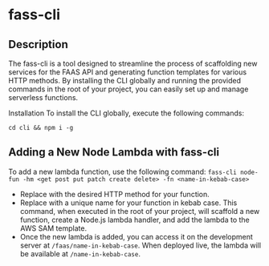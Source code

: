 # fass-cli
## Description
The fass-cli is a tool designed to streamline the process of scaffolding new services for the FAAS API and generating function templates for various HTTP methods. By installing the CLI globally and running the provided commands in the root of your project, you can easily set up and manage serverless functions.

Installation
To install the CLI globally, execute the following commands:

`cd cli && npm i -g`

## Adding a New Node Lambda with fass-cli
To add a new lambda function, use the following command: `fass-cli node-fun -hm <get post put patch create delete> -fn <name-in-kebab-case>`
- Replace <get post put patch create delete> with the desired HTTP method for your function.
- Replace <name-in-kebab-case> with a unique name for your function in kebab case.
This command, when executed in the root of your project, will scaffold a new function, create a Node.js lambda handler, and add the lambda to the AWS SAM template.
- Once the new lambda is added, you can access it on the development server at `/faas/name-in-kebab-case`. When deployed live, the lambda will be available at `/name-in-kebab-case`.

